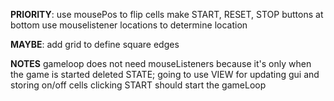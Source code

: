 **PRIORITY**:
    use mousePos to flip cells
    make START, RESET, STOP buttons at bottom 
        use mouselistener locations to determine location
        


**MAYBE**:
    add grid to define square edges


**NOTES**
    gameloop does not need mouseListeners because it's only when the game is started
    deleted STATE; going to use VIEW for updating gui and storing on/off cells
    clicking START should start the gameLoop